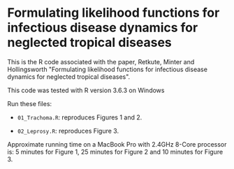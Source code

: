 # Formulating likelihood functions for infectious disease dynamics for neglected tropical diseases


This is the R code associated with the paper,  Retkute, Minter and Hollingsworth "Formulating likelihood functions for infectious disease dynamics for neglected tropical diseases".

This code was tested with R version 3.6.3 on Windows 

Run these files:

- `01_Trachoma.R`: reproduces Figures 1 and 2.

- `02_Leprosy.R`:  reproduces Figure 3.


Approximate running time on a MacBook Pro with 2.4GHz 8-Core processor is: 5 minutes for Figure 1, 25 minutes for Figure 2 and 10 minutes for Figure 3.
